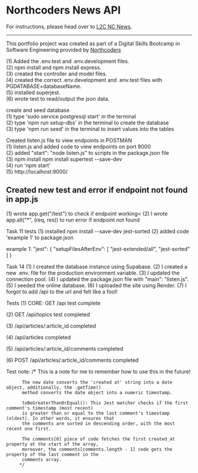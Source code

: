 # Northcoders News API

For instructions, please head over to [L2C NC News](https://l2c.northcoders.com/courses/be/nc-news).



--- 

This portfolio project was created as part of a Digital Skills Bootcamp in Software Engineering provided by [Northcoders](https://northcoders.com/)


(1) Added the .env.test and .env.development files.
<br>
(2) npm install and npm install express.
<br>
(3) created the controller and model files.
<br>
(4) created the correct .env.development and .env.test files with PGDATABASE=databaseName.
<br>
(5) installed superjest.
<br>
(6) wrote test to read/output the json data.
<br>


create and seed database
<br>
(1) type 'sudo service postgresql start' in the terminal
<br>
(2) type 'npm run setup-dbs' in the terminal to create the database
<br>
(3) type 'npm run seed' in the terminal to insert values into the tables
<br>

Created listen.js file to view endpoints in POSTMAN
</br>
(1) listen.js and added code to view endpoints on port 9000
</br>
(2) added "start": "node listen.js" to scripts in the package.json file 
</br>
(3) npm install npm install supertest --save-dev
</br>
(4) run 'npm start'
</br>
(5) http://localhost:9000/
</br>

<strong><h2>Created new test and error if endpoint not found in app.js</h2></strong>
(1) wrote app.get("/test") to check if endpoint working<
(2) I wrote app.all("*", (req, res)) to run error if endpoint not found

Task 11 tests
(1) installed npm install --save-dev jest-sorted
(2) added code 'example 1' to package.json

example 1:
 "jest": {
    "setupFilesAfterEnv": [
      "jest-extended/all",
      "jest-sorted"
    ] 
  }

  Task 14
  (1) I created the database instance using Supabase.
  (2) I created a new .env. file for the production environment variable.
  (3) I updated the connection pool.
  (4) I updated the package.json file with "main": "listen.js".
  (5) I seeded the online database.
  (6) I uploaded the site using Render.
  (7) I forgot to add /api to the url and felt like a fool!



  

Tests
(1) CORE: GET /api test complete

(2) GET /api/topics test completed

(3) /api/articles/:article_id completed

(4) /api/articles completed

(5) /api/articles/:article_id/comments completed

(6) POST /api/articles/:article_id/comments completed



Test note:
          /*
          This is a note for me to remember how to use this in the future!
          
          The new date converts the 'created at' string into a date object, additionally, the .getTime() 
          method converts the date object into a numeric timestamp. 

          toBeGreaterThanOrEqual(): This Jest matcher checks if the first comment's timestamp (most recent) 
          is greater than or equal to the last comment's timestamp (oldest). In other words, it ensures that 
          the comments are sorted in descending order, with the most recent one first. 

          The comments[0] piece of code fetches the first created_at property at the start of the array, 
          moreover, the comments[comments.length - 1] code gets the property of the last comment in the 
          comments array. 
         */